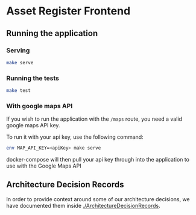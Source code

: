 # Asset Register Frontend

## Running the application

### Serving

```bash
make serve
```

### Running the tests

```bash
make test
```

### With google maps API

If you wish to run the application with the `/maps` route, you need a valid google maps API key. 

To run it with your api key, use the following command:

```bash
env MAP_API_KEY=<apiKey> make serve
```

docker-compose will then pull your api key through into the application to use with the Google Maps API

## Architecture Decision Records

In order to provide context around some of our architecture decisions, we have documented them inside [./ArchitectureDecisionRecords](ArchitectureDecisionRecords).
